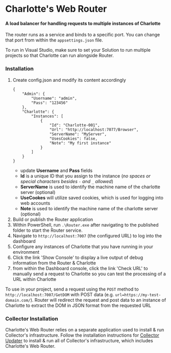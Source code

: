 ﻿# Charlotte's Web Router
#### A load balancer for handling requests to multiple instances of Charlotte

The router runs as a service and binds to a specific port. You can change that port from within the `appsettings.json` file.

To run in Visual Studio, make sure to set your Solution to run multiple projects so that Charlotte can run alongside Router.

### Installation
1. Create config.json and modify its content accordingly
    ```
    {
        "Admin": {
            "Username": "admin",
            "Pass": "123456"
        },
        "Charlotte": {
            "Instances": [
                {
                    "Id": "Charlotte-001",
                    "Url": "http://localhost:7077/Browser",
                    "ServerName": "MyServer",
                    "UsesCookies": false,
                    "Note": "My first instance"
                }
            ]
        }
    }
    ```
    * update **Username** and **Pass** fields
    * **Id** is a unique ID that you assign to the instance (*no spaces or special characters besides `-` and `_` allowed*)
    * **ServerName** is used to identify the machine name of the charlotte server (optional)
    * **UseCookes** will utilize saved cookies, which is used for logging into web accounts
    * **Note** is used to identify the machine name of the charlotte server (optional)
2. Build or publish the Router application
3. Within PowerShell, run `.\Router.exe` after navigating to the published folder to start the Router service.
4. Navigate to `http://localhost:7007` (the configured URL) to log into the dashboard
5. Configure any instances of Charlotte that you have running in your environment
6. Click the link 'Show Console' to display a live output of debug information from the Router & Charlotte
7. from within the Dashboard console, click the link 'Check URL' to manually send a request to Charlotte so you can test the processing of a URL within Charlotte

To use in your project, send a request using the `POST` method to `http://localhost:7007/GetDOM` with POST data (e.g. `url=https://my-test-domain.com/`).
Router will redirect the request and post data to an instance of Charlotte to extract the DOM in JSON format from the requested URL

### Collector Installation
Charlotte's Web Router relies on a separate application used to install & run Collector's infrastructure.
Follow the installation instructions for [Collector Updater](https://github.com/Datasilk/Collector-Updater) 
to install & run all of Collector's infrastructure, which includes Charlotte's Web Router.